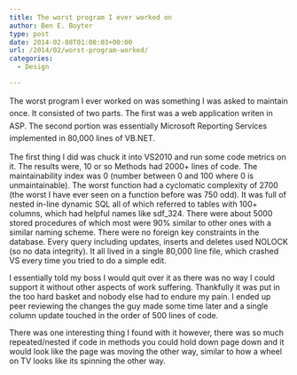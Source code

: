 ```yaml
---
title: The worst program I ever worked on
author: Ben E. Boyter
type: post
date: 2014-02-08T01:00:03+00:00
url: /2014/02/worst-program-worked/
categories:
  - Design

---
```

<span style="line-height: 1.6;">The worst program I ever worked on was something I was asked to maintain once. It consisted of two parts. The first was a web application writen in ASP. The second portion was essentially Microsoft Reporting Services implemented in 80,000 lines of VB.NET.</span>

The first thing I did was chuck it into VS2010 and run some code metrics on it. The results were, 10 or so Methods had 2000+ lines of code. The maintainability index was 0 (number between 0 and 100 where 0 is unmaintainable). The worst function had a cyclomatic complexity of 2700 (the worst I have ever seen on a function before was 750 odd). It was full of nested in-line dynamic SQL all of which referred to tables with 100+ columns, which had helpful names like sdf_324. There were about 5000 stored procedures of which most were 90% similar to other ones with a similar naming scheme. There were no foreign key constraints in the database. Every query including updates, inserts and deletes used NOLOCK (so no data integrity). It all lived in a single 80,000 line file, which crashed VS every time you tried to do a simple edit.

I essentially told my boss I would quit over it as there was no way I could support it without other aspects of work suffering. Thankfully it was put in the too hard basket and nobody else had to endure my pain. I ended up peer reviewing the changes the guy made some time later and a single column update touched in the order of 500 lines of code.

There was one interesting thing I found with it however, there was so much repeated/nested if code in methods you could hold down page down and it would look like the page was moving the other way, similar to how a wheel on TV looks like its spinning the other way.